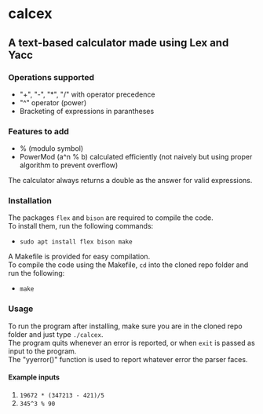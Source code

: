 # calcex

## A text-based calculator made using Lex and Yacc

### Operations supported

- "+", "-", "*", "/" with operator precedence
- "^" operator (power)
- Bracketing of expressions in parantheses

### Features to add

- % (modulo symbol)
- PowerMod (a^n % b) calculated efficiently (not naively but using proper algorithm to prevent overflow)

The calculator always returns a double as the answer for valid expressions.

### Installation

The packages ```flex``` and ```bison``` are required to compile the code.  
To install them, run the following commands:

- ```sudo apt install flex bison make```

A Makefile is provided for easy compilation.  
To compile the code using the Makefile, ```cd``` into the cloned repo folder and run the following:

- ```make```

### Usage

To run the program after installing, make sure you are in the cloned repo folder and just type ```./calcex```.  
The program quits whenever an error is reported, or when ```exit``` is passed as input to the program.  
The "yyerror()" function is used to report whatever error the parser faces.

#### Example inputs

1. ```19672 * (347213 - 421)/5```
2. ```345^3 % 90```
